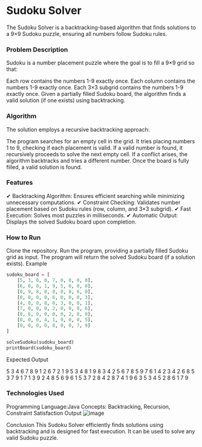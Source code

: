 # Sudoku Solver
The Sudoku Solver is a backtracking-based algorithm that finds solutions to a 9×9 Sudoku puzzle, ensuring all numbers follow Sudoku rules.

### Problem Description
Sudoku is a number placement puzzle where the goal is to fill a 9×9 grid so that:

Each row contains the numbers 1-9 exactly once.
Each column contains the numbers 1-9 exactly once.
Each 3×3 subgrid contains the numbers 1-9 exactly once.
Given a partially filled Sudoku board, the algorithm finds a valid solution (if one exists) using backtracking.

### Algorithm
The solution employs a recursive backtracking approach:

The program searches for an empty cell in the grid.
It tries placing numbers 1 to 9, checking if each placement is valid.
If a valid number is found, it recursively proceeds to solve the next empty cell.
If a conflict arises, the algorithm backtracks and tries a different number.
Once the board is fully filled, a valid solution is found.
### Features
✔ Backtracking Algorithm: Ensures efficient searching while minimizing unnecessary computations.
✔ Constraint Checking: Validates number placement based on Sudoku rules (row, column, and 3×3 subgrid).
✔ Fast Execution: Solves most puzzles in milliseconds.
✔ Automatic Output: Displays the solved Sudoku board upon completion.

### How to Run
Clone the repository.
Run the program, providing a partially filled Sudoku grid as input.
The program will return the solved Sudoku board (if a solution exists).
Example 
```py
sudoku_board = [
    [5, 3, 0, 0, 7, 0, 0, 0, 0],
    [6, 0, 0, 1, 9, 5, 0, 0, 0],
    [0, 9, 8, 0, 0, 0, 0, 6, 0],
    [8, 0, 0, 0, 6, 0, 0, 0, 3],
    [4, 0, 0, 8, 0, 3, 0, 0, 1],
    [7, 0, 0, 0, 2, 0, 0, 0, 6],
    [0, 6, 0, 0, 0, 0, 2, 8, 0],
    [0, 0, 0, 4, 1, 9, 0, 0, 5],
    [0, 0, 0, 0, 8, 0, 0, 7, 9]
]

solveSudoku(sudoku_board)
printBoard(sudoku_board)
```
Expected Output

5 3 4 6 7 8 9 1 2
6 7 2 1 9 5 3 4 8
1 9 8 3 4 2 5 6 7
8 5 9 7 6 1 4 2 3
4 2 6 8 5 3 7 9 1
7 1 3 9 2 4 8 5 6
9 6 1 5 3 7 2 8 4
2 8 7 4 1 9 6 3 5
3 4 5 2 8 6 1 7 9

### Technologies Used
Programming Language:Java 
Concepts: Backtracking, Recursion, Constraint Satisfaction
Output 
![image](https://github.com/user-attachments/assets/d98c9cf1-f57f-4777-9964-af02b9ebc1dd)


Conclusion
This Sudoku Solver efficiently finds solutions using backtracking and is designed for fast execution. It can be used to solve any valid Sudoku puzzle.
